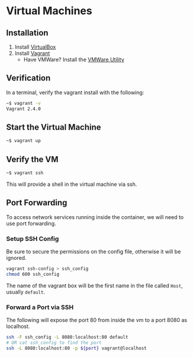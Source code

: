 # Virtual Machines

## Installation

1. Install [VirtualBox](https://www.virtualbox.org/wiki/Downloads)
1. Install [Vagrant](https://developer.hashicorp.com/vagrant/downloads?product_intent=vagrant)
    * Have VMWare? Install the [VMWare Utility](https://developer.hashicorp.com/vagrant/downloads/vmware)

## Verification

In a terminal, verify the vagrant install with the following:

```sh
~$ vagrant -v
Vagrant 2.4.0
```

## Start the Virtual Machine

```sh
~$ vagrant up
```

## Verify the VM

```sh
~$ vagrant ssh
```

This will provide a shell in the virtual machine via ssh.

## Port Forwarding

To access network services running inside the container, we will need to use port forwarding.

### Setup SSH Config

Be sure to secure the permissions on the config file, otherwise it will be ignored.

```sh
vagrant ssh-config > ssh_config
chmod 600 ssh_config
```

The name of the vagrant box will be the first name in the file called `Host`, usually `default`.

### Forward a Port via SSH

The following will expose the port 80 from inside the vm to a port 8080 as localhost.

```sh
ssh -F ssh_config -L 8080:localhost:80 default
# OR cat ssh_config to find the port
ssh -L 8080:localhost:80 -p ${port} vagrant@localhost
```
